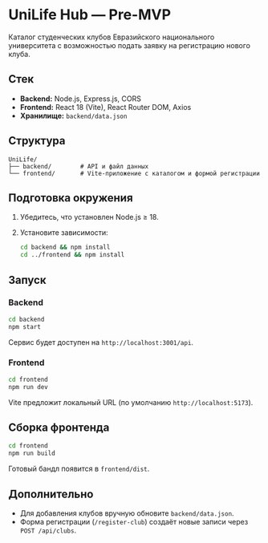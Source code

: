 # UniLife Hub — Pre-MVP

Каталог студенческих клубов Евразийского национального университета с возможностью подать заявку на регистрацию нового клуба.

## Стек

- **Backend:** Node.js, Express.js, CORS
- **Frontend:** React 18 (Vite), React Router DOM, Axios
- **Хранилище:** `backend/data.json`

## Структура

```
UniLife/
├── backend/        # API и файл данных
└── frontend/       # Vite-приложение с каталогом и формой регистрации
```

## Подготовка окружения

1. Убедитесь, что установлен Node.js ≥ 18.
2. Установите зависимости:

   ```bash
   cd backend && npm install
   cd ../frontend && npm install
   ```

## Запуск

### Backend

```bash
cd backend
npm start
```

Сервис будет доступен на `http://localhost:3001/api`.

### Frontend

```bash
cd frontend
npm run dev
```

Vite предложит локальный URL (по умолчанию `http://localhost:5173`).

## Сборка фронтенда

```bash
cd frontend
npm run build
```

Готовый бандл появится в `frontend/dist`.

## Дополнительно

- Для добавления клубов вручную обновите `backend/data.json`.
- Форма регистрации (`/register-club`) создаёт новые записи через `POST /api/clubs`.

